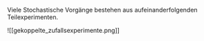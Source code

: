 Viele Stochastische Vorgänge bestehen aus aufeinanderfolgenden Teilexperimenten.

![[gekoppelte_zufallsexperimente.png]]

